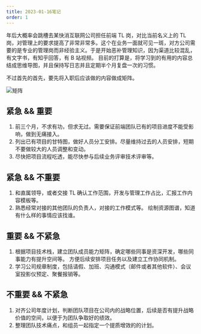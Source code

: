 ```yaml
---
title: 2023-01-16笔记
order: 1
---
```


年后大概率会跳槽去某快消互联网公司担任前端 TL 岗，对比当前名义上的 TL 岗，对管理上的要求提高了非常非常多。这个在业务一面就可见一斑，对方公司需要的是专业的管理岗而非经验主义。于是开始恶补管理知识，因为渠道比较混乱，有文字书，有知乎回答，有 B 站视频。 目前的打算是，将学习到的有用的内容总结成思维导图，并且保持写日志并且定期半个月复盘一次的习惯。

不过首先的首先，要先将入职后应该做的内容做成矩阵。

![矩阵](@/assets/QQ20230117-093748.png)

## 紧急 && 重要

1. 前三个月，不求有功，但求无过。需要保证前端团队已有的项目进度不能受影响，做到无痛接入。
2. 列出已有项目的甘特图，做好人员分工安排。尽量维持过去的人员安排，短期不要做较大的人员调整和变动。
3. 尽快把项目流程吃透，能尽快参与后续业务评审技术评审等。

## 紧急 && 不重要

1. 和直属领导，或者交接 TL 确认工作范围，开发与管理工作占比，汇报工作内容模板等。
2. 熟悉经常对接的其他团队的负责人，对接的工作模式等。 绘制资源图谱，知道有什么样的事情应该找谁。

## 重要 && 不紧急

1. 根据项目技术栈，建立团队成员能力矩阵，确定哪些同事是资深开发，哪些同事能力有提升空间等。 方便后续安排项目任务以及建立工作协同机制。
2. 学习公司规章制度，包括请假、加班、沟通模式（邮件或者其他软件）、会议室投影仪预定、聚餐报销等。

## 不重要 && 不紧急

1. 对齐公司年度计划，判断团队项目在公司内的战略位置，后续是否有提升战略价值的空间，以便于为团队争取好的绩效。
2. 整理团队技术痛点，和组员一起指定一个提质增效的的计划。
